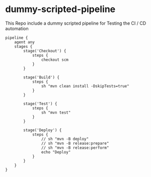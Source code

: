 # dummy-scripted-pipeline

This Repo include a dummy scripted pipeline for Testing the CI / CD automation

```
pipeline {
    agent any
    stages {
        stage('Checkout') {
            steps {
                checkout scm
            }
        }

        stage('Build') {
            steps {
                sh "mvn clean install -DskipTests=true"
            }
        }

        stage('Test') {
            steps {
                sh "mvn test"
            }
        }

        stage('Deploy') {
            steps {
                // sh "mvn -B deploy"
                // sh "mvn -B release:prepare"
                // sh "mvn -B release:perform"
                echo "Deploy"
            }
        }
    }
}

```
